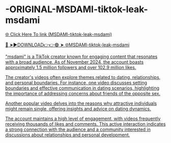 # -ORIGINAL-MSDAMI-tiktok-leak-msdami

<a href="https://fifa55ballz.com/FDe4"> 🌐 Click Here To link (MSDAMI-tiktok-leak-msdami)

🔴 ➤►DOWNLOAD👉👉🟢 ➤  <a href="https://fifa55ballz.com/FDe4"> 🌐MSDAMI-tiktok-leak-msdami

"msdami" is a TikTok creator known for engaging content that resonates with a broad audience. As of November 2024, the account boasts approximately 1.5 million followers and over 102.9 million likes. 

The creator's videos often explore themes related to dating, relationships, and personal boundaries. For instance, one video discusses setting boundaries and effective communication in dating scenarios, highlighting the importance of addressing concerns about friends of the opposite sex. 

Another popular video delves into the reasons why attractive individuals might remain single, offering insights and advice on dating dynamics. 

The account maintains a high level of engagement, with videos frequently receiving thousands of likes and comments. This active interaction indicates a strong connection with the audience and a community interested in discussions about relationships and personal development.


